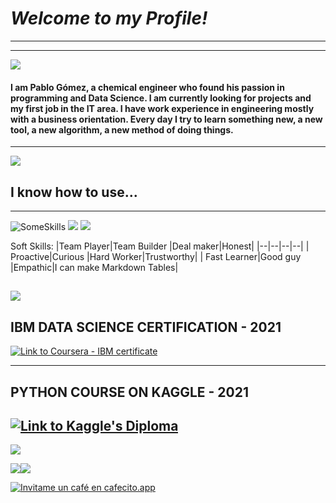 # *Welcome to my Profile!*

------------


------------
![](https://i.ibb.co/vcG0tNJ/Barra-Magnifica-02.gif)

#### I am Pablo Gómez, a chemical engineer who found his passion in programming and Data Science. I am currently looking for projects and my first job in the IT area. I have work experience in engineering mostly with a business orientation. Every day I try to learn something new, a new tool, a new algorithm, a new method of doing things. 

------------

![](https://i.ibb.co/St75vnb/Skills-02.gif)

## I know how to use...

------------
![SomeSkills](https://i.ibb.co/M847b0b/s-KILLSLOGO01.png "SomeSkills")
![](https://i.ibb.co/HpJY5jS/s-KILLSLOGO02.png)
![](https://i.ibb.co/F7m9J3C/s-KILLSLOGO03.png)

Soft Skills:
|Team Player|Team Builder  |Deal maker|Honest|
|--|--|--|--|
| Proactive|Curious  |Hard Worker|Trustworthy|
| Fast Learner|Good guy  |Empathic|I can make Markdown Tables|

![](https://i.ibb.co/vVqCnQv/Certif-02.gif)
------------
## IBM DATA SCIENCE CERTIFICATION - 2021

[![Link to Coursera - IBM certificate](https://i.ibb.co/9qLZX6X/IBMData-Science-Diploma.png "Link to Coursera - IBM certificate")](https://www.coursera.org/account/accomplishments/professional-cert/JA54WB5LWJ86 "Link to Coursera - IBM certificate")

------------
## PYTHON COURSE ON KAGGLE - 2021

[![Link to Kaggle's Diploma](https://i.ibb.co/kBjgtCJ/Kaggle-Python-Diploma.png "Link to Kaggle's Diploma")](https://www.kaggle.com/learn/certification/pablomgomez21/python "Link to Kaggle's Diploma")
------------

![](https://i.ibb.co/p1KXtpZ/contact-02.gif)

[![](https://i.ibb.co/tMZytVX/h-OWTOCONTACTME-01.gif)](https://www.linkedin.com/in/pablomgomez21/?locale=en_US)[![](https://i.ibb.co/NtsKKxf/h-OWTOCONTACTME-02.gif)](https://www.kaggle.com/pablomgomez21)

[![Invitame un café en cafecito.app](https://cdn.cafecito.app/imgs/buttons/button_1.svg)](https://cafecito.app/gzdata)
